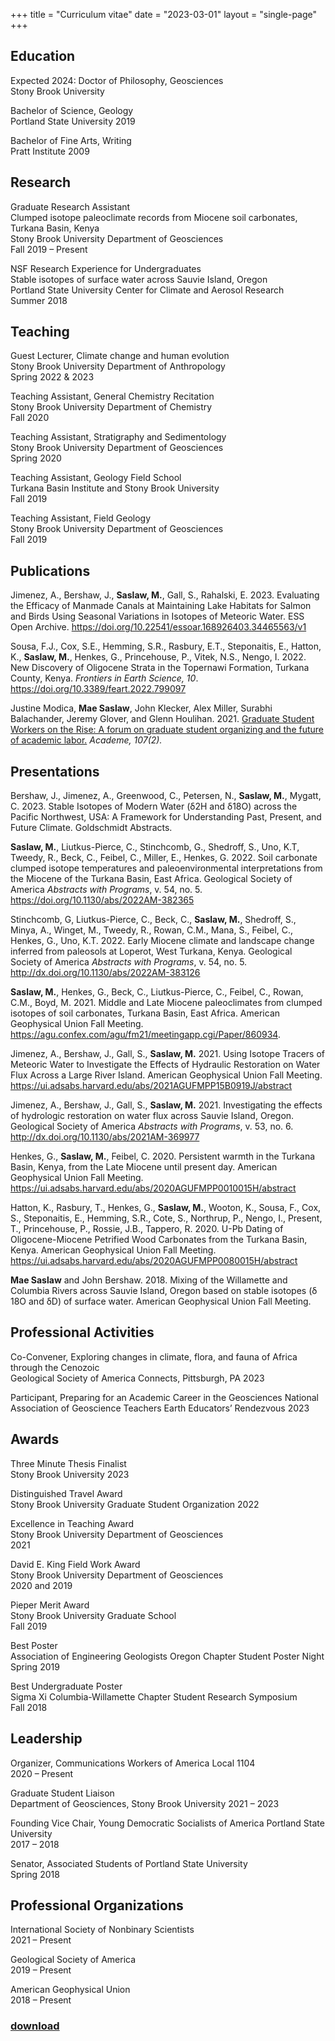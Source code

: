 +++
title = "Curriculum vitae"
date  = "2023-03-01"
layout = "single-page"
+++
## Education
Expected 2024: Doctor of Philosophy, Geosciences \
Stony Brook University

Bachelor of Science, Geology \
Portland State University
2019

Bachelor of Fine Arts, Writing \
Pratt Institute
2009

## Research
Graduate Research Assistant \
Clumped isotope paleoclimate records from Miocene soil carbonates, Turkana Basin, Kenya \
Stony Brook University Department of Geosciences \
Fall 2019 – Present

NSF Research Experience for Undergraduates \
Stable isotopes of surface water across Sauvie Island, Oregon \
Portland State University Center for Climate and Aerosol Research \
Summer 2018

## Teaching
Guest Lecturer, Climate change and human evolution \
Stony Brook University Department of Anthropology \
Spring 2022 & 2023

Teaching Assistant, General Chemistry Recitation \
Stony Brook University Department of Chemistry \
Fall 2020

Teaching Assistant, Stratigraphy and Sedimentology \
Stony Brook University Department of Geosciences \
Spring 2020

Teaching Assistant, Geology Field School \
Turkana Basin Institute and Stony Brook University \
Fall 2019

Teaching Assistant, Field Geology \
Stony Brook University Department of Geosciences \
Fall 2019

## Publications
Jimenez, A., Bershaw, J., **Saslaw, M.**, Gall, S., Rahalski, E. 2023. Evaluating the Efficacy of Manmade Canals at Maintaining Lake Habitats for Salmon and Birds Using Seasonal Variations in Isotopes of Meteoric Water. ESS Open Archive. https://doi.org/10.22541/essoar.168926403.34465563/v1

Sousa, F.J., Cox, S.E., Hemming, S.R., Rasbury, E.T., Steponaitis, E., Hatton, K., **Saslaw, M.**, Henkes, G., Princehouse, P., Vitek, N.S., Nengo, I. 2022. New Discovery of Oligocene Strata in the Topernawi Formation, Turkana County, Kenya. *Frontiers in Earth Science, 10*. https://doi.org/10.3389/feart.2022.799097

Justine Modica, **Mae Saslaw**, John Klecker, Alex Miller, Surabhi Balachander, Jeremy Glover, and Glenn Houlihan. 2021. [Graduate Student Workers on the Rise: A forum on graduate student organizing and the future of academic labor.](https://www.aaup.org/article/graduate-student-workers-rise) *Academe, 107(2).*

## Presentations
Bershaw, J., Jimenez, A., Greenwood, C., Petersen, N., **Saslaw, M.**, Mygatt, C. 2023. Stable Isotopes of Modern Water (δ2H and δ18O) across the Pacific Northwest, USA: A Framework for Understanding Past, Present, and Future Climate. Goldschmidt Abstracts. 

**Saslaw, M.**, Liutkus-Pierce, C., Stinchcomb, G., Shedroff, S., Uno, K.T, Tweedy, R., Beck, C., Feibel, C., Miller, E., Henkes, G. 2022. Soil carbonate clumped isotope temperatures and paleoenvironmental interpretations from the Miocene of the Turkana Basin, East Africa. Geological Society of America *Abstracts with Programs*, v. 54, no. 5. https://doi.org/10.1130/abs/2022AM-382365

Stinchcomb, G, Liutkus-Pierce, C., Beck, C., **Saslaw, M.**, Shedroff, S., Minya, A., Winget, M., Tweedy, R., Rowan, C.M., Mana, S., Feibel, C., Henkes, G., Uno, K.T. 2022. Early Miocene climate and landscape change inferred from paleosols at Loperot, West Turkana, Kenya. Geological Society of America *Abstracts with Programs*, v. 54, no. 5. http://dx.doi.org/10.1130/abs/2022AM-383126

**Saslaw, M.**, Henkes, G., Beck, C., Liutkus-Pierce, C., Feibel, C., Rowan, C.M., Boyd, M. 2021. Middle and Late Miocene paleoclimates from clumped isotopes of soil carbonates, Turkana Basin, East Africa. American Geophysical Union Fall Meeting. https://agu.confex.com/agu/fm21/meetingapp.cgi/Paper/860934.

Jimenez, A., Bershaw, J., Gall, S., **Saslaw, M.** 2021. Using Isotope Tracers of Meteoric Water to Investigate the Effects of Hydraulic Restoration on Water Flux Across a Large River Island. American Geophysical Union Fall Meeting. https://ui.adsabs.harvard.edu/abs/2021AGUFMPP15B0919J/abstract

Jimenez, A., Bershaw, J., Gall, S., **Saslaw, M.** 2021. Investigating the effects of hydrologic restoration on water flux across Sauvie Island, Oregon. Geological Society of America *Abstracts with Programs*, v. 53, no. 6. http://dx.doi.org/10.1130/abs/2021AM-369977

Henkes, G., **Saslaw, M.**, Feibel, C. 2020. Persistent warmth in the Turkana Basin, Kenya, from the Late Miocene until present day. American Geophysical Union Fall Meeting. https://ui.adsabs.harvard.edu/abs/2020AGUFMPP0010015H/abstract

Hatton, K., Rasbury, T., Henkes, G., **Saslaw, M.**, Wooton, K., Sousa, F., Cox, S., Steponaitis, E., Hemming, S.R., Cote, S., Northrup, P., Nengo, I., Present, T., Princehouse, P., Rossie, J.B., Tappero, R. 2020. U-Pb Dating of Oligocene-Miocene Petrified Wood Carbonates from the Turkana Basin, Kenya. American Geophysical Union Fall Meeting. https://ui.adsabs.harvard.edu/abs/2020AGUFMPP0080015H/abstract

**Mae Saslaw** and John Bershaw. 2018. Mixing of the Willamette and Columbia Rivers across Sauvie Island, Oregon based on stable isotopes (δ​18O and δD) of surface water. American Geophysical Union Fall Meeting.

## Professional Activities
Co-Convener, Exploring changes in climate, flora, and fauna of Africa through the Cenozoic	
Geological Society of America Connects, Pittsburgh, PA	2023

Participant, Preparing for an Academic Career in the Geosciences
National Association of Geoscience Teachers Earth Educators’ Rendezvous	2023

## Awards
Three Minute Thesis Finalist \
Stony Brook University 
2023

Distinguished Travel Award \
Stony Brook University Graduate Student Organization
2022 

Excellence in Teaching Award \
Stony Brook University Department of Geosciences \
2021

David E. King Field Work Award \
Stony Brook University Department of Geosciences \
2020 and 2019

Pieper Merit Award \
Stony Brook University Graduate School \
Fall 2019

Best Poster \
Association of Engineering Geologists Oregon Chapter Student Poster Night \
Spring 2019

Best Undergraduate Poster \
Sigma Xi Columbia-Willamette Chapter Student Research Symposium \
Fall 2018

## Leadership
Organizer, Communications Workers of America Local 1104 \
2020 – Present

Graduate Student Liaison \
Department of Geosciences, Stony Brook University
2021 – 2023

Founding Vice Chair, Young Democratic Socialists of America Portland State University \
2017 – 2018

Senator, Associated Students of Portland State University \
Spring 2018

## Professional Organizations
International Society of Nonbinary Scientists	\
2021 – Present

Geological Society of America	\
2019 – Present

American Geophysical Union \
2018 – Present

### [download](https://drive.google.com/file/d/1L5--zqbZFcar_HUqIax_I6_vme3HDy1Q/view?usp=sharing)

